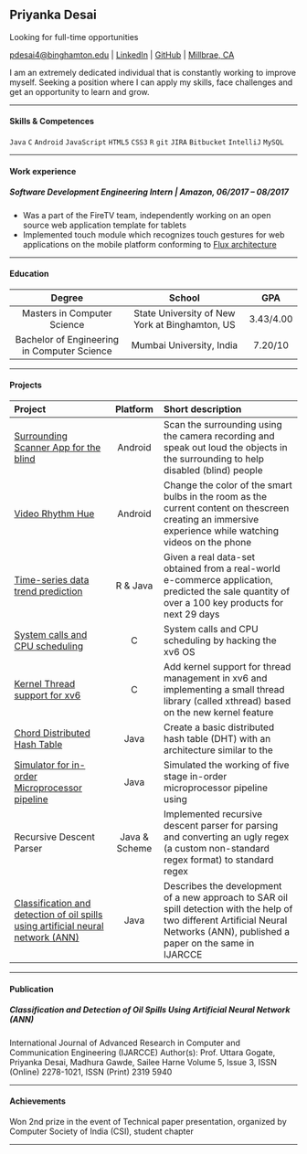 ## Priyanka Desai

Looking for full-time opportunities

[pdesai4@binghamton.edu](mailto:pdesai4@binghamton.edu) | [LinkedIn](https://www.linkedin.com/in/priyankadesai04) | [GitHub](https://github.com/pdesai4) | [Millbrae, CA](https://goo.gl/maps/uLtt4EstATn)

I am an extremely dedicated individual that is constantly working to improve myself. Seeking a position where I can apply my skills, face challenges and get an opportunity to learn and grow.

------

#### Skills & Competences

`Java` `C` `Android` `JavaScript` `HTML5` `CSS3` `R` `git` `JIRA` `Bitbucket` `IntelliJ` `MySQL`

------

#### Work experience

##### Software Development Engineering Intern | Amazon, 06/2017 – 08/2017

- Was a part of the FireTV team, independently working on an open source web application template for tablets
- Implemented touch module which recognizes touch gestures for web applications on the mobile platform conforming to [Flux architecture](https://facebook.github.io/flux/)

------

#### Education

|                   Degree                    |                     School                     |    GPA    |
| :-----------------------------------------: | :--------------------------------------------: | :-------: |
|         Masters in Computer Science         | State University of New York at Binghamton, US | 3.43/4.00 |
| Bachelor of Engineering in Computer Science |            Mumbai University, India            |  7.20/10  |

------

#### Projects

| Project                                                      |   Platform    | Short description                                            |
| :----------------------------------------------------------- | :-----------: | :----------------------------------------------------------- |
| [Surrounding Scanner App for the blind](https://github.com/pdesai4/surrounding-scanner.git) |    Android    | Scan the surrounding using the camera recording and speak out loud the objects in the surrounding to help disabled (blind) people |
| [Video Rhythm Hue](https://github.com/pdesai4/video-rhythm-hue.git) |    Android    | Change the color of the smart bulbs in the room as the current content on thescreen creating an immersive experience while watching videos on the phone |
| [Time-series data trend prediction](https://github.com/pdesai4/time-series-data-trend-prediction.git) |   R & Java    | Given a real data-set obtained from a real-world e-commerce application, predicted the sale quantity of over a 100 key products for next 29 days |
| [System calls and CPU scheduling](https://github.com/pdesai4/system-calls-and-CPU-scheduling.git) |       C       | System calls and CPU scheduling by hacking the xv6 OS        |
| [Kernel Thread support for xv6](https://github.com/pdesai4/kernel-thread-support-xv6.git) |       C       | Add kernel support for thread management in xv6 and implementing a small thread library (called xthread) based on the new kernel feature |
| [Chord Distributed Hash Table](https://github.com/pdesai4/chord-distributed-hash-table.git) |     Java      | Create a basic distributed hash table (DHT) with an architecture similar to the |
| [Simulator for in-order Microprocessor pipeline](https://github.com/pdesai4/apex-pipeline-simulator.git) |     Java      | Simulated the working of five stage in-order microprocessor pipeline using |
| Recursive Descent Parser                                     | Java & Scheme | Implemented recursive descent parser for parsing and converting an ugly regex (a custom non-standard regex format) to standard regex |
| [Classification and detection of oil spills using artificial neural network (ANN)](http://ijarcce.com/volume-5-issue-3.html) |     Java      | Describes the development of a new approach to SAR oil spill detection with the help of two different Artificial Neural Networks (ANN), published a paper on the same in IJARCCE |

------

#### Publication

##### Classification and Detection of Oil Spills Using Artificial Neural Network (ANN)

International Journal of Advanced Research in Computer and Communication Engineering (IJARCCE)
Author(s): Prof. Uttara Gogate, Priyanka Desai, Madhura Gawde, Sailee Harne
Volume 5, Issue 3, ISSN (Online) 2278-1021, ISSN (Print) 2319 5940

------

#### Achievements

Won 2nd prize in the event of Technical paper presentation, organized by Computer Society of India (CSI), student chapter

------

